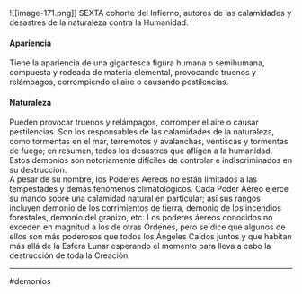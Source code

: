 ![[image-171.png]]
SEXTA cohorte del Infierno, autores de las calamidades y desastres de la naturaleza contra la Humanidad. 
#### Apariencia

Tiene la apariencia de una gigantesca figura humana o semihumana, compuesta y rodeada de materia elemental, provocando truenos y relámpagos, corrompiendo el aire o causando pestilencias. 

#### Naturaleza
Pueden provocar truenos y relámpagos, corromper el aire o causar pestilencias. Son los responsables de las calamidades de la naturaleza, como tormentas en el mar, terremotos y avalanchas, ventiscas y tormentas de fuego; en resumen, todos los desastres que afligen a la humanidad. Estos demonios son notoriamente difíciles de controlar e indiscriminados en su destrucción.  
A pesar de su nombre, los Poderes Aereos no están limitados a las tempestades y demás fenómenos climatológicos. Cada Poder Aéreo ejerce su mando sobre una calamidad natural en particular; así sus rangos incluyen demonio de los corrimientos de tierra, demonio de los incendios forestales, demonio del granizo, etc. Los poderes áereos conocidos no exceden en magnitud a los de otras Órdenes, pero se dice que algunos de ellos son más poderosos que todos los Ángeles Caídos juntos y que habitan más allá de la Esfera Lunar esperando el momento para lleva a cabo la destrucción de toda la Creación.

--- 
#demonios 